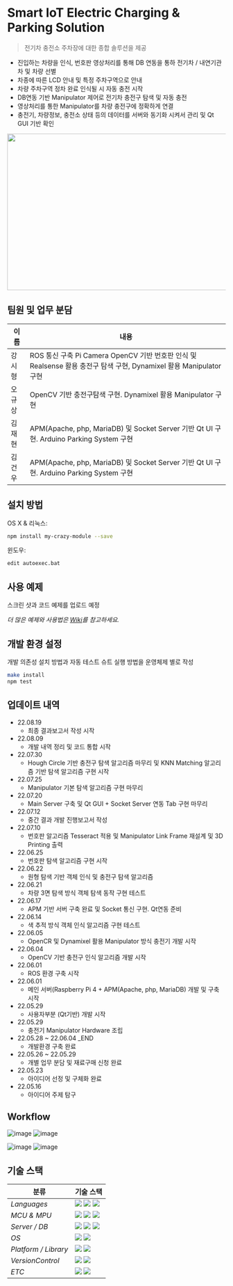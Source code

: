
# Smart IoT Electric Charging & Parking Solution
> 전기차 충전소 주차장에 대한 종합 솔루션을 제공
- 진입하는 차량을 인식, 번호판 영상처리를 통해 DB 연동을 통하 전기차 / 내연기관차 및 차량 선별
- 차종에 따른 LCD 안내 및 특정 주차구역으로 안내
- 차량 주차구역 정차 완료 인식될 시 자동 충전 시작
- DB연동 기반 Manipulator 제어로 전기차 충전구 탐색 및 자동 충전
- 영상처리를 통한 Manipulator를 차량 충전구에 정확하게 연결
- 충전기, 차량정보, 충전소 상태 등의 데이터를 서버와 동기화 시켜서 관리 및 Qt GUI 기반 확인 

<img src = "https://user-images.githubusercontent.com/102007930/188815434-24001e1a-2a1f-458c-b9b4-9659e90d7f5c.png" width="510" height="360"/>

## 팀원 및 업무 분담

|이름|내용|
|----|--------|
|강시형|ROS 통신 구축 Pi Camera OpenCV 기반 번호판 인식 및 Realsense 활용 충전구 탐색 구현, Dynamixel 활용 Manipulator 구현|
|오규상|OpenCV 기반 충전구탐색 구현.   Dynamixel 활용 Manipulator 구현|
|김재현|APM(Apache, php, MariaDB) 및 Socket Server 기반 Qt UI 구현.   Arduino Parking System 구현|
|김건우|APM(Apache, php, MariaDB) 및 Socket Server 기반 Qt UI 구현.   Arduino Parking System 구현|

## 설치 방법

OS X & 리눅스:

```sh
npm install my-crazy-module --save
```

윈도우:

```sh
edit autoexec.bat
```

## 사용 예제

스크린 샷과 코드 예제를 업로드 예정

_더 많은 예제와 사용법은 [Wiki][wiki]를 참고하세요._

## 개발 환경 설정

개발 의존성 설치 방법과 자동 테스트 슈트 실행 방법을 운영체제 별로 작성

```sh
make install
npm test
```

## 업데이트 내역

* 22.08.19
    * 최종 결과보고서 작성 시작
* 22.08.09
    * 개발 내역 정리 및 코드 통합 시작
* 22.07.30
    * Hough Circle 기반 충전구 탐색 알고리즘 마무리 및 KNN Matching 알고리즘 기반 탐색 알고리즘 구현 시작
* 22.07.25
    * Manipulator 기본 탐색 알고리즘 구현 마무리
* 22.07.20
    * Main Server 구축 및 Qt GUI + Socket Server 연동 Tab 구현 마무리
* 22.07.12
    * 중간 결과 개발 진행보고서 작성
* 22.07.10
    * 번호판 알고리즘 Tesseract 적용 및 Manipulator Link Frame 재설계 및 3D Printing 출력
* 22.06.25
    * 번호판 탐색 알고리즘 구현 시작
* 22.06.22
    * 원형 탐색 기반 객체 인식 및 충전구 탐색 알고리즘 
* 22.06.21
    * 차량 3면 탐색 방식 객체 탐색 동작 구현 테스트
* 22.06.17
    * APM 기반 서버 구축 완료 및 Socket 통신 구현. Qt연동 준비
* 22.06.14
    * 색 추적 방식 객체 인식 알고리즘 구현 테스트
* 22.06.05
    * OpenCR 및 Dynamixel 활용 Manipulator 방식 충전기 개발 시작
* 22.06.04
    * OpenCV 기반 충전구 인식 알고리즘 개발 시작
* 22.06.01
    * ROS 환경 구축 시작
* 22.06.01
    * 메인 서버(Raspberry Pi 4 + APM(Apache, php, MariaDB) 개발 및 구축 시작
* 22.05.29
    * 사용자부분 (Qt기반) 개발 시작
* 22.05.29
    * 충전기 Manipulator Hardware 조립
* 22.05.28 ~ 22.06.04 _END
    * 개발환경 구축 완료
* 22.05.26 ~ 22.05.29
    * 개별 업무 분담 및 재료구매 신청 완료
* 22.05.23
    * 아이디어 선정 및 구체화 완료
* 22.05.16
    * 아이디어 주제 탐구

## Workflow
![image](https://user-images.githubusercontent.com/102007930/182278516-c0bf7e28-d8fc-4a0a-8a03-8cc8fa126d42.png)
![image](https://user-images.githubusercontent.com/102007930/182278520-a149a9b3-3583-438b-a753-e7fb2beda625.png)

![image](https://user-images.githubusercontent.com/102007930/188396320-b1916363-c8b5-4de5-b562-d9ebf8532d6b.png)
![image](https://user-images.githubusercontent.com/102007930/188397756-4d23bb93-3a06-47f7-9ee9-fa9adb689ec0.png)





## 기술 스택

| <center>분류</center> |<center>기술 스택</center>|
| :-------------------- | :----------------------------------------------------------------------------------------------------------------------------------------------------------------------------------------------------------------------------------------------------------------------------------------------------------------------------------------------------------------------------------------------------------------------------------------- |
| *Languages*|<img src="https://img.shields.io/badge/C-A8B9CC?style=flat-square&logo=C&logoColor=white"/> <img src="https://img.shields.io/badge/C++-00599C?style=flat-square&logo=C%2B%2B&logoColor=white"/> <img src="https://img.shields.io/badge/Python-3776AB?style=flat-square&logo=Python&logoColor=white"/>|
| *MCU & MPU*|<img src="https://img.shields.io/badge/Raspberry Pi-A22846?style=flat-square&logo=Raspberry Pi&logoColor=white"/> <img src="https://img.shields.io/badge/Jetson Nano-76B900?style=flat-square&logo=NVIDIA&logoColor=white"/> <img src="https://img.shields.io/badge/Arduino-00979D?style=flat-square&logo=Arduino&logoColor=white">|
| *Server / DB*|<img src="https://img.shields.io/badge/Apache-D22128?style=flat-square&logo=Apache&logoColor=white"/> <img src="https://img.shields.io/badge/PHP-777BB4?style=flat-square&logo=PHP&logoColor=white"/> <img src="https://img.shields.io/badge/MySQL-4479A1?style=flat-square&logo=MySQL&logoColor=white"/> |
| *OS*|<img src="https://img.shields.io/badge/Windows 10-0078D6?style=flat-square&logo=Windows&logoColor=white"/> <img src="https://img.shields.io/badge/Ubuntu-E95420?style=flat-square&logo=Ubuntu&logoColor=white"/> |
| *Platform / Library*|<img src="https://img.shields.io/badge/ROS-22314E?style=flat-square&logo=ROS&logoColor=white"/> <img src="https://img.shields.io/badge/OpenCV-5C3EE8?style=flat-square&logo=OpenCV&logoColor=white"/> |
| *VersionControl*|<img src="https://img.shields.io/badge/Git-F05032?style=flat-square&logo=Git&logoColor=white"/> <img src="https://img.shields.io/badge/GitHub-181717?style=flat-square&logo=GitHub&logoColor=white"/> |
| *ETC*|<img src="https://img.shields.io/badge/Google Docs-4285F4?style=flat-square&logo=Google&logoColor=white"/> <img src="https://img.shields.io/badge/Notion-000000?style=flat-square&logo=Notion&logoColor=white"/>|

<!-- Markdown link & img dfn's -->
[npm-image]: https://img.shields.io/npm/v/datadog-metrics.svg?style=flat-square
[npm-url]: https://npmjs.org/package/datadog-metrics
[npm-downloads]: https://img.shields.io/npm/dm/datadog-metrics.svg?style=flat-square
[travis-image]: https://img.shields.io/travis/dbader/node-datadog-metrics/master.svg?style=flat-square
[travis-url]: https://travis-ci.org/dbader/node-datadog-metrics
[wiki]: https://github.com/yourname/yourproject/wiki 
